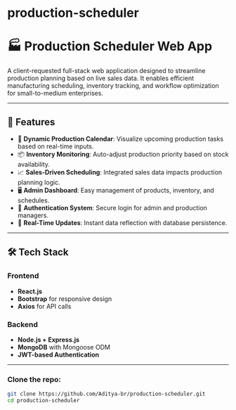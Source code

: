 # production-scheduler
# 🏭 Production Scheduler Web App

A client-requested full-stack web application designed to streamline production planning based on live sales data. It enables efficient manufacturing scheduling, inventory tracking, and workflow optimization for small-to-medium enterprises.

---

## 🚀 Features

- 📅 **Dynamic Production Calendar**: Visualize upcoming production tasks based on real-time inputs.
- 📦 **Inventory Monitoring**: Auto-adjust production priority based on stock availability.
- 📈 **Sales-Driven Scheduling**: Integrated sales data impacts production planning logic.
- 🖥️ **Admin Dashboard**: Easy management of products, inventory, and schedules.
- 🔐 **Authentication System**: Secure login for admin and production managers.
- 🔁 **Real-Time Updates**: Instant data reflection with database persistence.

---

## 🛠️ Tech Stack

### Frontend
- **React.js**
- **Bootstrap** for responsive design
- **Axios** for API calls

### Backend
- **Node.js + Express.js**
- **MongoDB** with Mongoose ODM
- **JWT-based Authentication**

---

### Clone the repo:
```bash
git clone https://github.com/Aditya-br/production-scheduler.git
cd production-scheduler
